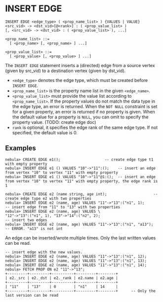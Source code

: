 # INSERT EDGE

```ngql
INSERT EDGE <edge_type> ( <prop_name_list> ) {VALUES | VALUE}
<src_vid> -> <dst_vid>[@<rank>] : ( <prop_value_list> )
[, <src_vid> -> <dst_vid> : ( <prop_value_list> ), ...]

<prop_name_list> ::=
  [ <prop_name> [, <prop_name> ] ...]

<prop_value_list> ::=
  [ <prop_value> [, <prop_value> ] ...]
```

The `INSERT EDGE` statement inserts a (directed) edge from a source vertex (given by src_vid) to a destination vertex (given by dst_vid).

* `<edge_type>` denotes the edge type, which must be created before `INSERT EDGE`.
* `<prop_name_list>` is the property name list in the given `<edge_name>`.
* `<prop_value_list>` must provide the value list according to `<prop_name_list>`. If the property values do not match the data type in the edge type, an error is returned. When the `NOT NULL` constraint is set for a given property, an error is returned if no property is given. When the default value for a property is `NULL`, you can omit to specify the property value. (TODO: create edge doc)
* `rank` is optional, it specifies the edge rank of the same edge type. If not specified, the default value is 0.

## Examples

```ngql
nebula> CREATE EDGE e1();                    -- create edge type t1 with empty property
nebula> INSERT EDGE e1 () VALUES "10"->"11":();    -- insert an edge from vertex "10" to vertex "11" with empty property
nebula> INSERT EDGE e1 () VALUES "10"->"11"@1:();  -- insert an edge from vertex "10" to vertex "11" with empty property, the edge rank is 1
```

```ngql
nebula> CREATE EDGE e2 (name string, age int);                     -- create edge type e2 with two properties
nebula> INSERT EDGE e2 (name, age) VALUES "11"->"13":("n1", 1);          -- insert edge from "11" to "13" with two properties
nebula> INSERT EDGE e2 (name, age) VALUES \
"12"->"13":("n1", 1), "13"->"14":("n2", 2);                           -- insert two edges
nebula> INSERT EDGE e2 (name, age) VALUES "11"->"13":("n1", "a13");      -- ERROR. "a13" is not int
```

An edge can be inserted/wrote multiple times. Only the last written values can be read.

```ngql
-- insert edge with the new values.
nebula> INSERT EDGE e2 (name, age) VALUES "11"->"13":("n1", 12);
nebula> INSERT EDGE e2 (name, age) VALUES "11"->"13":("n1", 13);
nebula> INSERT EDGE e2 (name, age) VALUES "11"->"13":("n1", 14);
nebula> FETCH PROP ON e2 "11"->"13";
+---------+---------+----------+---------+--------+
| e2._src | e2._dst | e2._rank | e2.name | e2.age |
+---------+---------+----------+---------+--------+
| "11"    | "13"    | 0        | "n1"    | 14     |
+---------+---------+----------+---------+--------+      -- Only the last version can be read
```
